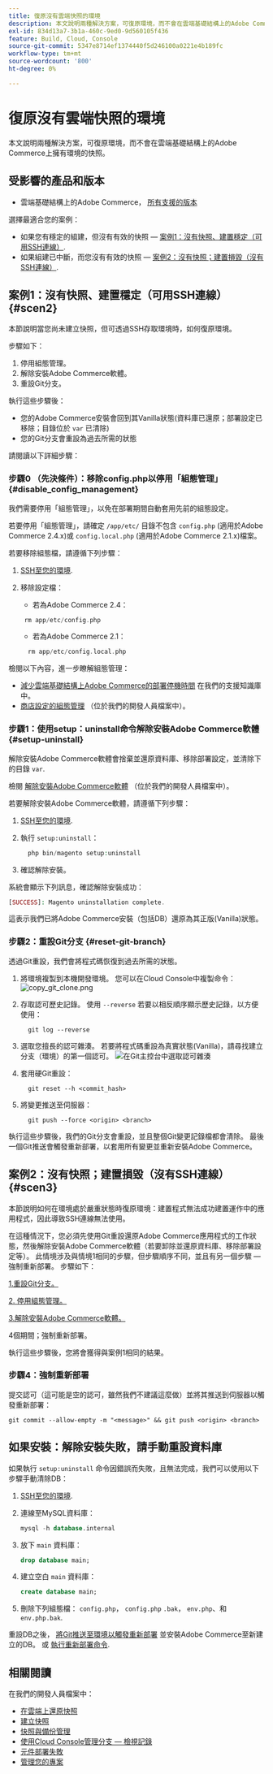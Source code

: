 ```yaml
---
title: 復原沒有雲端快照的環境
description: 本文說明兩種解決方案，可復原環境，而不會在雲端基礎結構上的Adobe Commerce上擁有環境的快照。
exl-id: 834d13a7-3b1a-460c-9ed0-9d560105f436
feature: Build, Cloud, Console
source-git-commit: 5347e8714ef1374440f5d246100a0221e4b189fc
workflow-type: tm+mt
source-wordcount: '800'
ht-degree: 0%

---
```


# 復原沒有雲端快照的環境

本文說明兩種解決方案，可復原環境，而不會在雲端基礎結構上的Adobe Commerce上擁有環境的快照。

## 受影響的產品和版本

* 雲端基礎結構上的Adobe Commerce， [所有支援的版本](https://magento.com/sites/default/files/magento-software-lifecycle-policy.pdf)

選擇最適合您的案例：

* 如果您有穩定的組建，但沒有有效的快照 —  [案例1：沒有快照、建置穩定（可用SSH連線）](#scen2).
* 如果組建已中斷，而您沒有有效的快照 —  [案例2：沒有快照；建置損毀（沒有SSH連線）](#scen3).

## 案例1：沒有快照、建置穩定（可用SSH連線） {#scen2}

本節說明當您尚未建立快照，但可透過SSH存取環境時，如何復原環境。

步驟如下：

1. 停用組態管理。
1. 解除安裝Adobe Commerce軟體。
1. 重設Git分支。

執行這些步驟後：

* 您的Adobe Commerce安裝會回到其Vanilla狀態(資料庫已還原；部署設定已移除；目錄位於 `var` 已清除)
* 您的Git分支會重設為過去所需的狀態

請閱讀以下詳細步驟：

### 步驟0 （先決條件）：移除config.php以停用「組態管理」 {#disable_config_management}

我們需要停用「組態管理」，以免在部署期間自動套用先前的組態設定。

若要停用「組態管理」，請確定 `/app/etc/` 目錄不包含 `config.php` (適用於Adobe Commerce 2.4.x)或 `config.local.php` (適用於Adobe Commerce 2.1.x)檔案。

若要移除組態檔，請遵循下列步驟：

1. [SSH至您的環境](https://experienceleague.adobe.com/docs/commerce-cloud-service/user-guide/develop/secure-connections.html).
1. 移除設定檔：
   * 若為Adobe Commerce 2.4：

   ```php
    rm app/etc/config.php
   ```

   * 若為Adobe Commerce 2.1：

   ```php
     rm app/etc/config.local.php
   ```

檢閱以下內容，進一步瞭解組態管理：

* [減少雲端基礎結構上Adobe Commerce的部署停機時間](/help/how-to/general/magento-cloud-reduce-deployment-downtime-with-configuration-management.md) 在我們的支援知識庫中。
* [商店設定的組態管理](https://experienceleague.adobe.com/docs/commerce-cloud-service/user-guide/configure-store/store-settings.html) （位於我們的開發人員檔案中）。

### 步驟1：使用setup：uninstall命令解除安裝Adobe Commerce軟體 {#setup-uninstall}


解除安裝Adobe Commerce軟體會捨棄並還原資料庫、移除部署設定，並清除下的目錄 `var`.

檢閱 [解除安裝Adobe Commerce軟體](https://experienceleague.adobe.com/docs/commerce-operations/installation-guide/tutorials/uninstall.html) （位於我們的開發人員檔案中）。

若要解除安裝Adobe Commerce軟體，請遵循下列步驟：

1. [SSH至您的環境](https://experienceleague.adobe.com/docs/commerce-cloud-service/user-guide/develop/secure-connections.html).
1. 執行 `setup:uninstall`：

   ```php
     php bin/magento setup:uninstall
   ```

1. 確認解除安裝。

系統會顯示下列訊息，確認解除安裝成功：

```php
[SUCCESS]: Magento uninstallation complete.
```

這表示我們已將Adobe Commerce安裝（包括DB）還原為其正版(Vanilla)狀態。

### 步驟2：重設Git分支 {#reset-git-branch}

透過Git重設，我們會將程式碼恢復到過去所需的狀態。

1. 將環境複製到本機開發環境。 您可以在Cloud Console中複製命令：    ![copy_git_clone.png](assets/copy_git_clone.png)
1. 存取認可歷史記錄。 使用 `--reverse` 若要以相反順序顯示歷史記錄，以方便使用：

   ```git
     git log --reverse
   ```

1. 選取您擅長的認可雜湊。 若要將程式碼重設為真實狀態(Vanilla)，請尋找建立分支（環境）的第一個認可。    ![在Git主控台中選取認可雜湊](assets/select_commit_hash.png)
1. 套用硬Git重設：

   ```git
     git reset --h <commit_hash>
   ```

1. 將變更推送至伺服器：

   ```git
     git push --force <origin> <branch>
   ```

執行這些步驟後，我們的Git分支會重設，並且整個Git變更記錄檔都會清除。 最後一個Git推送會觸發重新部署，以套用所有變更並重新安裝Adobe Commerce。

## 案例2：沒有快照；建置損毀（沒有SSH連線） {#scen3}

本節說明如何在環境處於嚴重狀態時復原環境：建置程式無法成功建置運作中的應用程式，因此導致SSH連線無法使用。

在這種情況下，您必須先使用Git重設還原Adobe Commerce應用程式的工作狀態，然後解除安裝Adobe Commerce軟體（若要卸除並還原資料庫、移除部署設定等）。 此情境涉及與情境1相同的步驟，但步驟順序不同，並且有另一個步驟 — 強制重新部署。 步驟如下：

[1.重設Git分支。](/help/how-to/general/reset-environment-on-cloud.md#reset-git-branch)

[2. 停用組態管理。](/help/how-to/general/reset-environment-on-cloud.md#disable_config_management)

[3.解除安裝Adobe Commerce軟體。](/help/how-to/general/reset-environment-on-cloud.md#setup-uninstall)

4個期間；強制重新部署。

執行這些步驟後，您將會獲得與案例1相同的結果。

### 步驟4：強制重新部署

提交認可（這可能是空的認可，雖然我們不建議這麼做）並將其推送到伺服器以觸發重新部署：

```git
git commit --allow-empty -m "<message>" && git push <origin> <branch>
```

## 如果安裝：解除安裝失敗，請手動重設資料庫

如果執行 `setup:uninstall` 命令因錯誤而失敗，且無法完成，我們可以使用以下步驟手動清除DB：

1. [SSH至您的環境](https://experienceleague.adobe.com/docs/commerce-cloud-service/user-guide/develop/secure-connections.html).
1. 連線至MySQL資料庫：

   ```sql
   mysql -h database.internal
   ```

1. 放下 `main` 資料庫：

   ```sql
   drop database main;
   ```

1. 建立空白 `main` 資料庫：

   ```sql
   create database main;
   ```

1. 刪除下列組態檔： `config.php`， `config.php` `.bak`， `env.php`、和 `env.php.bak`.

重設DB之後， [將Git推送至環境以觸發重新部署](https://experienceleague.adobe.com/docs/commerce-cloud-service/user-guide/dev-tools/cloud-cli.html#git-commands) 並安裝Adobe Commerce至新建立的DB。 或 [執行重新部署命令](https://experienceleague.adobe.com/docs/commerce-cloud-service/user-guide/dev-tools/cloud-cli.html#environment-commands).

## 相關閱讀

在我們的開發人員檔案中：

* [在雲端上還原快照](https://experienceleague.adobe.com/en/docs/commerce-cloud-service/user-guide/develop/storage/snapshots#restore-a-manual-backup)
* [建立快照](https://experienceleague.adobe.com/en/docs/commerce-cloud-service/user-guide/develop/storage/snapshots#create-a-manual-backup)
* [快照與備份管理](https://experienceleague.adobe.com/en/docs/commerce-cloud-service/user-guide/develop/storage/snapshots)
* [使用Cloud Console管理分支 — 檢視記錄](https://experienceleague.adobe.com/docs/commerce-cloud-service/user-guide/project/console-branches.html?lang=en#view-logs)
* [元件部署失敗](https://experienceleague.adobe.com/docs/commerce-cloud-service/user-guide/develop/deploy/recover-failed-deployment.html)
* [管理您的專案](https://experienceleague.adobe.com/docs/commerce-cloud-service/user-guide/project/overview.html#configure-the-project)
